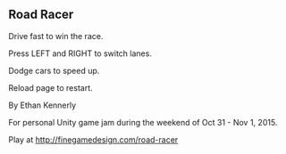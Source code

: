 Road Racer
----------

Drive fast to win the race. 

Press LEFT and RIGHT to switch lanes.

Dodge cars to speed up.

Reload page to restart.

By Ethan Kennerly

For personal Unity game jam during the weekend of Oct 31 - Nov 1, 2015.

Play at
http://finegamedesign.com/road-racer
